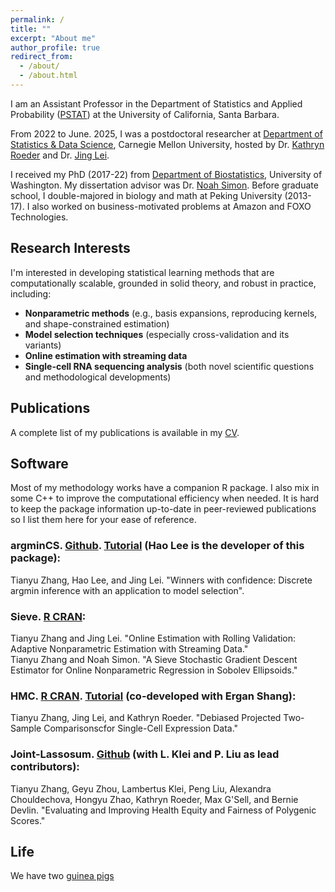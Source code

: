 ```yaml
---
permalink: /
title: ""
excerpt: "About me"
author_profile: true
redirect_from: 
  - /about/
  - /about.html
---
```


I am an Assistant Professor in the Department of Statistics and Applied Probability ([PSTAT](https://www.pstat.ucsb.edu/about)) at the University of California, Santa Barbara.

From 2022 to June. 2025, I was a postdoctoral researcher at [Department of Statistics & Data Science](https://www.cmu.edu/dietrich/statistics-datascience/index.html), Carnegie Mellon University, hosted by Dr. [Kathryn Roeder](https://www.stat.cmu.edu/~roeder/) and Dr. [Jing Lei](https://www.stat.cmu.edu/~jinglei/).

I received my PhD (2017-22) from [Department of Biostatistics](https://www.biostat.washington.edu/), University of Washington. My dissertation advisor was Dr. [Noah Simon](https://www.biostat.washington.edu/people/noah-simon). Before graduate school, I double-majored in biology and math at Peking University (2013-17). I also worked on business-motivated problems at Amazon and FOXO Technologies.


## Research Interests

I'm interested in developing statistical learning methods that are computationally scalable, grounded in solid theory, and robust in practice, including:

-   **Nonparametric methods** (e.g., basis expansions, reproducing kernels, and shape-constrained estimation)
-   **Model selection techniques** (especially cross-validation and its variants)
-   **Online estimation with streaming data**
-   **Single-cell RNA sequencing analysis** (both novel scientific questions and methodological developments)

## Publications

A complete list of my publications is available in my [CV](/files/CV.pdf).

## Software

Most of my methodology works have a companion R package. I also mix in some C++ to improve the computational efficiency when needed. It is hard to keep the package information up-to-date in peer-reviewed publications so I list them here for your ease of reference.

### argminCS. [Github](https://github.com/xu3cl4/argminCS/). [Tutorial](http://xu3cl4.github.io/argminCS/demo_CSargmin.html) (Hao Lee is the developer of this package):

Tianyu Zhang, Hao Lee, and Jing Lei. "Winners with confidence: Discrete argmin inference with an application to model selection".

### Sieve. [R CRAN](https://cran.r-project.org/web/packages/Sieve/index.html):

Tianyu Zhang and Jing Lei. "Online Estimation with Rolling Validation: Adaptive Nonparametric Estimation with Streaming Data."<br> Tianyu Zhang and Noah Simon. "A Sieve Stochastic Gradient Descent Estimator for Online Nonparametric Regression in Sobolev Ellipsoids."

### HMC. [R CRAN](https://cran.r-project.org/web/packages/HMC/index.html). [Tutorial](https://terrytianyuzhang.github.io/HMC/HMC_tutorial.html) (co-developed with Ergan Shang):

Tianyu Zhang, Jing Lei, and Kathryn Roeder. "Debiased Projected Two-Sample Comparisonscfor Single-Cell Expression Data."

### Joint-Lassosum. [Github](https://github.com/terrytianyuzhang/JointLassosum) (with L. Klei and P. Liu as lead contributors):

Tianyu Zhang, Geyu Zhou, Lambertus Klei, Peng Liu, Alexandra Chouldechova, Hongyu Zhao, Kathryn Roeder, Max G'Sell, and Bernie Devlin. "Evaluating and Improving Health Equity and Fairness of Polygenic Scores."

## Life

We have two [guinea pigs](/files/guinea_pigs.JPG)
